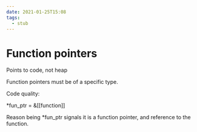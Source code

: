 ```yaml
---
date: 2021-01-25T15:08
tags: 
  - stub
---
```


# Function pointers

Points to code, not heap

Function pointers must be of a specific type.

Code quality:

*fun_ptr = &[[function]]

Reason being *fun_ptr signals it is a function pointer, and reference to the function.
